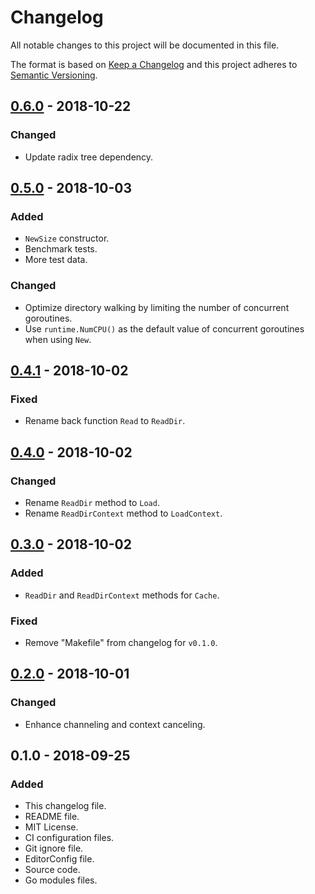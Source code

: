 # Changelog
All notable changes to this project will be documented in this file.

The format is based on [Keep a Changelog](http://keepachangelog.com/en/1.0.0/)
and this project adheres to [Semantic Versioning](http://semver.org/spec/v2.0.0.html).

## [0.6.0] - 2018-10-22
### Changed
- Update radix tree dependency.

## [0.5.0] - 2018-10-03
### Added
- `NewSize` constructor.
- Benchmark tests.
- More test data.

### Changed
- Optimize directory walking by limiting the number of concurrent goroutines.
- Use `runtime.NumCPU()` as the default value of concurrent goroutines when using `New`.

## [0.4.1] - 2018-10-02
### Fixed
- Rename back function `Read` to `ReadDir`.

## [0.4.0] - 2018-10-02
### Changed
- Rename `ReadDir` method to `Load`.
- Rename `ReadDirContext` method to `LoadContext`.

## [0.3.0] - 2018-10-02
### Added
- `ReadDir` and `ReadDirContext` methods for `Cache`.

### Fixed
- Remove "Makefile" from changelog for `v0.1.0`.

## [0.2.0] - 2018-10-01
### Changed
- Enhance channeling and context canceling.

## 0.1.0 - 2018-09-25
### Added
- This changelog file.
- README file.
- MIT License.
- CI configuration files.
- Git ignore file.
- EditorConfig file.
- Source code.
- Go modules files.

[0.6.0]: https://github.com/gbrlsnchs/filecache/compare/v0.5.0...v0.6.0
[0.5.0]: https://github.com/gbrlsnchs/filecache/compare/v0.4.1...v0.5.0
[0.4.1]: https://github.com/gbrlsnchs/filecache/compare/v0.4.0...v0.4.1
[0.4.0]: https://github.com/gbrlsnchs/filecache/compare/v0.3.0...v0.4.0
[0.3.0]: https://github.com/gbrlsnchs/filecache/compare/v0.2.0...v0.3.0
[0.2.0]: https://github.com/gbrlsnchs/filecache/compare/v0.1.0...v0.2.0
